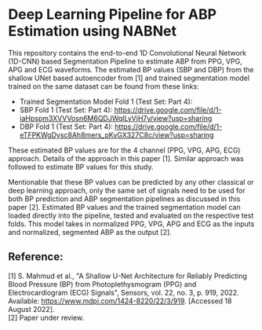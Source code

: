 # Deep Learning Pipeline for ABP Estimation using NABNet
This repository contains the end-to-end 1D Convolutional Neural Network (1D-CNN) based Segmentation Pipeline to estimate ABP from PPG, VPG, APG and ECG waveforms. The estimated BP values (SBP and DBP) from the shallow UNet based autoencoder from [1] and trained segmentation model trained on the same dataset can be found from these links:  

* Trained Segmentation Model Fold 1 (Test Set: Part 4):  
* SBP Fold 1 (Test Set: Part 4): https://drive.google.com/file/d/1-iaHpspm3XVVVosn6M6QDJWqlLyVjH7y/view?usp=sharing
* DBP Fold 1 (Test Set: Part 4): https://drive.google.com/file/d/1-eTFPKWgDysc8Ah8mers_pKvGX327C8c/view?usp=sharing

These estimated BP values are for the 4 channel (PPG, VPG, APG, ECG) approach. Details of the approach in this paper [1]. Similar approach was followed to estimate BP values for this study.  

Mentionable that these BP values can be predicted by any other classical or deep learning approach, only the same set of signals need to be used for both BP prediction and ABP segmentation pipelines as discussed in this paper [2]. Estimated BP values and the trained segmentation model can loaded directly into the pipeline, tested and evaluated on the respective test folds. This model takes in normalized PPG, VPG, APG and ECG as the inputs and normalized, segmented ABP as the output [2].  


## Reference:
[1] S. Mahmud et al., "A Shallow U-Net Architecture for Reliably Predicting Blood Pressure (BP) from Photoplethysmogram (PPG) and Electrocardiogram (ECG) Signals", Sensors, vol. 22, no. 3, p. 919, 2022. Available: https://www.mdpi.com/1424-8220/22/3/919. [Accessed 18 August 2022].  
[2] Paper under review.  
